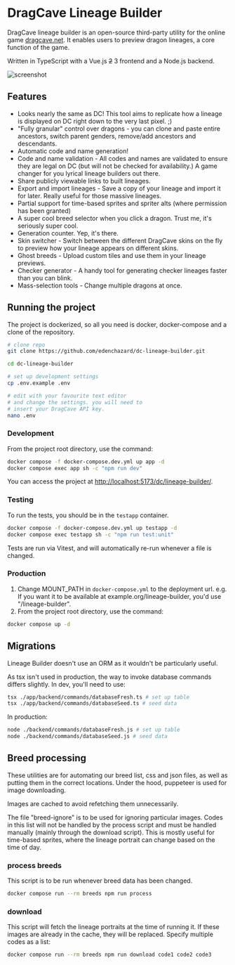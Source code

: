 # DragCave Lineage Builder

DragCave lineage builder is an open-source third-party utility for the online game [dragcave.net](https://dragcave.net/). It enables users to preview dragon lineages, a core function of the game.

Written in TypeScript with a Vue.js ~~2~~ 3 frontend and a Node.js backend.

![screenshot](https://i.imgur.com/b1JP8C0.png)

## Features

- Looks nearly the same as DC! This tool aims to replicate how a lineage is displayed on DC right down to the very last pixel. ;)
- "Fully granular" control over dragons - you can clone and paste entire ancestors, switch parent genders, remove/add ancestors and descendants.
- Automatic code and name generation!
- Code and name validation - All codes and names are validated to ensure they are legal on DC (but will not be checked for availability.) A game changer for you lyrical lineage builders out there.
- Share publicly viewable links to built lineages.
- Export and import lineages - Save a copy of your lineage and import it for later. Really useful for those massive lineages.
- Partial support for time-based sprites and spriter alts (where permission has been granted)
- A super cool breed selector when you click a dragon. Trust me, it's seriously super cool.
- Generation counter. Yep, it's there.
- Skin switcher - Switch between the different DragCave skins on the fly to preview how your lineage appears on different skins.
- Ghost breeds - Upload custom tiles and use them in your lineage previews.
- Checker generator - A handy tool for generating checker lineages faster than you can blink.
- Mass-selection tools - Change multiple dragons at once.

## Running the project

The project is dockerized, so all you need is docker, docker-compose and a clone of the repository.

```sh
# clone repo
git clone https://github.com/edenchazard/dc-lineage-builder.git

cd dc-lineage-builder

# set up development settings
cp .env.example .env

# edit with your favourite text editor
# and change the settings. you will need to
# insert your DragCave API key.
nano .env
```

### Development

From the project root directory, use the command:

```sh
docker compose -f docker-compose.dev.yml up app -d
docker compose exec app sh -c "npm run dev"
```

You can access the project at [http://localhost:5173/dc/lineage-builder/](http://localhost:5173/dc/lineage-builder/).

### Testing

To run the tests, you should be in the `testapp` container.

```sh
docker compose -f docker-compose.dev.yml up testapp -d
docker compose exec testapp sh -c "npm run test:unit"
```

Tests are run via Vitest, and will automatically re-run whenever a file is changed.

### Production

1. Change MOUNT_PATH in `docker-compose.yml` to the deployment url. e.g. If you want it to be available at example.org/lineage-builder, you'd use "/lineage-builder".
2. From the project root directory, use the command:

```sh
docker compose up -d
```

## Migrations

Lineage Builder doesn't use an ORM as it wouldn't be particularly useful.

As tsx isn't used in production, the way to invoke database commands differs slightly. In dev, you'll need to use:

```sh
tsx ./app/backend/commands/databaseFresh.ts # set up table
tsx ./app/backend/commands/databaseSeed.ts # seed data
```

In production:

```sh
node ./backend/commands/databaseFresh.js # set up table
node ./backend/commands/databaseSeed.js # seed data
```

## Breed processing

These utilities are for automating our breed list, css and json files, as well as putting them in the correct locations. Under the hood, puppeteer is used for image downloading.

Images are cached to avoid refetching them unnecessarily.

The file "breed-ignore" is to be used for ignoring particular images. Codes in this list will not be handled by the process script and must be handled manually (mainly through the download script). This is mostly useful for time-based sprites, where the lineage portrait can change based on the time of day.

### process breeds

This script is to be run whenever breed data has been changed.

```sh
docker compose run --rm breeds npm run process
```

### download

This script will fetch the lineage portraits at the time of running it. If these images are already in the cache, they will be replaced. Specify multiple codes as a list:

```sh
docker compose run --rm breeds npm run download code1 code2 code3
```

